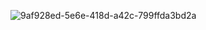 ![9af928ed-5e6e-418d-a42c-799ffda3bd2a](https://user-images.githubusercontent.com/3419713/162136909-a69e22bf-c4aa-4636-af5a-90be00f60886.png)

<!--
**spyrbri/spyrbri** is a ✨ _special_ ✨ repository because its `README.md` (this file) appears on your GitHub profile.


-->
